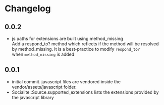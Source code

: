 # Changelog

## 0.0.2
- js paths for extensions are built using method_missing  
  Add a respond_to? method which reflects if the method will be resolved  
  by method_missing. It is a best-practice to modify `respond_to?`  
  when `method_missing` is added

## 0.0.1
- initial commit. javascript files are vendored inside the
  vendor/assets/javascript folder. 
- Socialite::Source.supported_extensions lists the extensions provided by
  the javascript library
